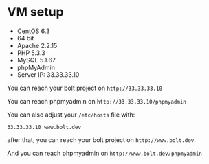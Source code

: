 VM setup
========
- CentOS 6.3
- 64 bit
- Apache 2.2.15
- PHP 5.3.3
- MySQL 5.1.67
- phpMyAdmin
- Server IP: 33.33.33.10

You can reach your bolt project on `http://33.33.33.10`

You can reach phpmyadmin on `http://33.33.33.10/phpmyadmin`

You can also adjust your `/etc/hosts` file with:

`33.33.33.10 www.bolt.dev`

after that, you can reach your bolt project on `http://www.bolt.dev`

And you can reach phpmyadmin on `http://www.bolt.dev/phpmyadmin`